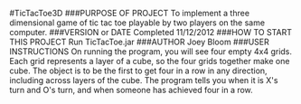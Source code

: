 #TicTacToe3D
###PURPOSE OF PROJECT 
To implement a three dimensional game of tic tac toe playable by two players on the same computer.
###VERSION or DATE
Completed 11/12/2012
###HOW TO START THIS PROJECT 
Run TicTacToe.jar
###AUTHOR
Joey Bloom
###USER INSTRUCTIONS
On running the program, you will see four empty 4x4 grids. Each grid represents a layer of a cube, so the four grids together make one cube. The object is to be the first to get four in a row in any direction, including across layers of the cube. The program tells you when it is X's turn and O's turn, and when someone has achieved four in a row.
